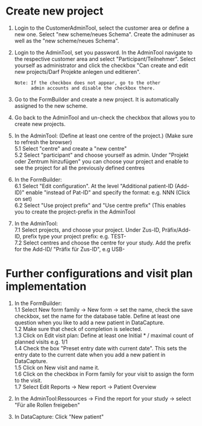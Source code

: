 # Create new project

1. Login to the CustomerAdminTool, select the customer area or define a new one. Select "new scheme/neues Schema". Create the adminuser as well as the "new scheme/neues Schema".
2. Login to the AdminTool, set you password. In the AdminTool navigate to the respective customer area and select "Participant/Teilnehmer". Select yourself as administrator and click the checkbox "Can create and edit new projects/Darf Projekte anlegen und editieren".

    ```
    Note: If the checkbox does not appear, go to the other
          admin accounts and disable the checkbox there.
    ```

3. Go to the FormBuilder and create a new project. It is automatically assigned to the new scheme.

4. Go back to the AdminTool and un-check the checkbox that allows you to create new projects. 

5. In the AdminTool: (Define at least one centre of the project.)  (Make sure to refresh the browser)<br>
    5.1 Select "centre" and create a "new centre" <br>
    5.2 Select "participant" and choose yourself as admin. Under "Projekt oder Zentrum hinzufügen" you can choose your project and enable to see the project for all the previously defined centres <br>

6. In the FormBuilder: <br>
    6.1 Select "Edit configuration". At the level "Additional patient-ID (Add-ID)" enable "instead of Pat-ID" and specify the format: e.g. NNN (Click on set) <br> 
    6.2 Select "Use project prefix" and "Use centre prefix" (This enables you to create the project-prefix in the AdminTool <br>

7. In the  AdminTool: <br> 
    7.1 Select projects, and choose your project. Under Zus-ID, Präfix/Add-ID, prefix  type your project prefix: e.g. TEST- <br>
    7.2 Select centres and choose the centre for your study. Add the  prefix for the Add-ID/ "Präfix für Zus-ID", e.g USB- <br>

# Further configurations and visit plan implementation

1. In the FormBuilder: <br>
    1.1 Select New form family → New form → set the name, check the save checkbox, set the name for the database table. Define at least one question when you like to add a new patient in DataCapture. <br>
    1.2 Make sure that check of completion is selected. <br>
    1.3 Click on Edit visit plan: Define at least one Initial * / maximal count of planned visits e.g. 1/1 <br>
    1.4 Check the box "Preset entry date with current date". This sets the entry date to the current date when you add a new patient in DataCapture. <br>
    1.5 Click on New visit and name it. <br>
    1.6 Click on the checkbox in Form family for your visit to assign the form to the visit. <br>
    1.7 Select Edit Reports → New report → Patient Overview <br>
      
2. In the AdminTool:Ressources → Find the report for your study → select "Für alle Rollen freigeben"

3. In DataCapture: Click "New patient"


